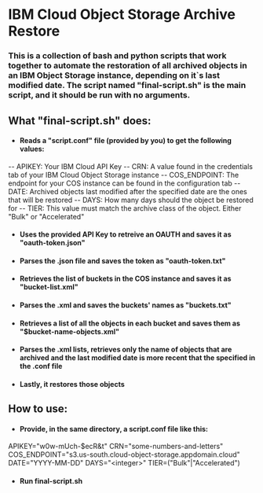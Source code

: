 # IBM Cloud Object Storage Archive Restore

### This is a collection of bash and python scripts that work together to automate the restoration of all archived objects in an IBM Object Storage instance, depending on it`s last modified date. The script named "final-script.sh" is the main script, and it should be run with no arguments.
## What \"final-script.sh\"  does:
- #### Reads a \"script.conf\" file (provided by you) to get the following values:
-- APIKEY: Your IBM Cloud API Key
-- CRN: A value found in the credentials tab of your IBM Cloud Object Storage instance
-- COS_ENDPOINT: The endpoint for your COS instance can be found in the configuration tab
-- DATE: Archived objects last modified after the specified date are the ones that will be restored
-- DAYS: How many days should the object be restored for
-- TIER: This value must match the archive class of the object. Either \"Bulk\" or \"Accelerated\"
- #### Uses the provided API Key to retreive an OAUTH and saves it as \"oauth-token.json\"
- #### Parses the .json file and saves the token as \"oauth-token.txt\"
- #### Retrieves the list of buckets in the COS instance and saves it as \"bucket-list.xml\"
- #### Parses the .xml and saves the buckets\' names as \"buckets.txt\"
- #### Retrieves a list of all the objects in each bucket and saves them as \"$bucket-name-objects.xml\"
- #### Parses the .xml lists, retrieves only the name of objects that are archived and the last modified date is more recent that the specified in the .conf file
- #### Lastly, it restores those objects
## How to use:
- #### Provide, in the same directory, a script.conf file like this:
APIKEY=\"w0w-mUch-$ecR&t\"
CRN=\"some-numbers-and-letters\"
COS_ENDPOINT=\"s3.us-south.cloud-object-storage.appdomain.cloud\"
DATE=\"YYYY-MM-DD\"
DAYS=\"\<integer\>\"
TIER=(\"Bulk\"|\"Accelerated\")
- #### Run final-script.sh
